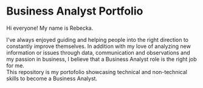 # Business Analyst Portfolio
Hi everyone! My name is Rebecka.

I've always enjoyed guiding and helping people into the right direction to constantly improve themselves. In addition with my love of analyzing new information or issues through data, communication and observations and my passion in business, I believe that a Business Analyst role is the right job for me.  
This repository is my portofolio showcasing technical and non-technical skills to become a Business Analyst.
